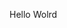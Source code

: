 Hello Wolrd





































































































































































































































































































































































































































































































































































































































































































































































































